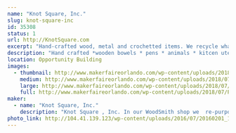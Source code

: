 ```yaml
---
name: "Knot Square, Inc."
slug: knot-square-inc
id: 35308
status: 1
url: http://KnotSquare.com
excerpt: "Hand-crafted wood, metal and crochetted items. We recycle what others throw in the landfills. "
description: "Hand crafted *wooden bowels * pens * animals * kitcen utensils * tables * stools * afghans * washcloths * candle holders"
location: Opportunity Building
images:
  - thumbnail: http://www.makerfaireorlando.com/wp-content/uploads/2018/07/Pens-08-2017.jpg
    medium: http://www.makerfaireorlando.com/wp-content/uploads/2018/07/Pens-08-2017.jpg
    large: http://www.makerfaireorlando.com/wp-content/uploads/2018/07/Pens-08-2017.jpg
    full: http://www.makerfaireorlando.com/wp-content/uploads/2018/07/Pens-08-2017.jpg
maker:
  - name: "Knot Square, Inc."
    description: "Knot Square , Inc. In our WoodSmith shop we  re-purposes items that would goto landfills, be burned or otherwise wasted. We use wood crafting skills to make furniture, serving trays, bowls, candle holders, pilons, boxes, wine racks, etc. We also use the skills of the BlackSmith Shop to produce hangers, knives, scrapers, rain chains and other useful items."
photo_link: http://104.41.139.123/wp-content/uploads/2016/07/20160201_182232-2-683x1024.jpg
---
```

